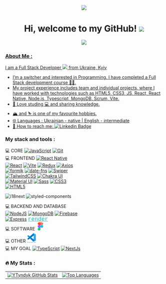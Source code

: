 <div id="header" align="center">
  <img src="https://media.giphy.com/media/dxn6fRlTIShoeBr69N/giphy.gif" width="200"/>
</div>
<!-- greeting  -->
<h1 align="center">
  Hi, welcome to my GitHub!
  <img src="https://media.giphy.com/media/hvRJCLFzcasrR4ia7z/giphy.gif" width="30px"/>
</h1>

<!-- views counter -->
<div align="center">
<a href="https://u8views.com/github/YTyndyk"><img src="https://u8views.com/api/v1/github/profiles/114148643/views/day-week-month-total-count.svg">
</div>

<!-- hero -->
### About Me :
I am a Full Stack Developer <img src="https://media.giphy.com/media/EtBZ577Z8xMjF86qxz/giphy.gif" width="25"> from Ukraine, Kyiv 
-  I’m a switcher and interested in Programming. I have completed a Full Stack development course 👩‍🎓.
-  My project experience includes team and individual projects, where I have worked with technologies such as HTML5, CSS3, JS, React, React Native, Node.js, Typescript, MongoDB, Scrum, Vite.
- :open_book: Love studing 💻 and sharing knowledge.
-  🏔️ and ⛷️ is one of my favourite hobbies.
- 🌐 Languages : Ukrainian - native | English - intermediate 
- :email: How to reach me: [![Linkedin Badge](https://img.shields.io/badge/-Linkedin-blue?style=flat&logo=Linkedin&logoColor=white)](https://www.linkedin.com/in/iuliia-tyndyk)

### My stack and tools :
<div style="align: left; width: 50%;">
💻 CORE
<a href="https://developer.mozilla.org/en-US/docs/Web/JavaScript" target="_blank" rel="noreferrer"><img src="https://raw.githubusercontent.com/danielcranney/readme-generator/main/public/icons/skills/javascript-colored.svg" width="26" height="26" alt="JavaScript" /></a>
<a href="https://git-scm.com/" target="_blank" rel="noreferrer"><img src="https://raw.githubusercontent.com/danielcranney/readme-generator/main/public/icons/skills/git-colored.svg" width="26" height="26" alt="Git" /></a>&nbsp;&nbsp;  
</div>

<div style="align: left; width: 50%;">
💻 FRONTEND  
<a href="https://reactnative.dev/" target="_blank" rel="noreferrer"><img src="https://ik.imagekit.io/irinavn2011/react-native-logo-768x890.png?updatedAt=1687875595721" title="React Native" alt="React Native" width="26" height="30"/></a>
<a href="https://reactjs.org/" target="_blank" rel="noreferrer"><img src="https://raw.githubusercontent.com/danielcranney/readme-generator/main/public/icons/skills/react-colored.svg" width="26" height="26" alt="React" /></a>
<a href="https://vitejs.dev/" target="_blank" rel="noreferrer"><img src="https://raw.githubusercontent.com/danielcranney/readme-generator/main/public/icons/skills/vite-colored.svg" width="26" height="26" alt="Vite" /></a>
<a href="https://redux.js.org/" target="_blank" rel="noreferrer"><img src="https://raw.githubusercontent.com/danielcranney/readme-generator/main/public/icons/skills/redux-colored.svg" width="26" height="26" alt="Redux" /></a>
<a href="https://axios-http.com/" target="_blank" rel="noreferrer"><img src="https://ik.imagekit.io/irinavn2011/logo.svg?updatedAt=1692603887708" width="46" height="26"  alt="Axios" /></a>
<a href="https://formik.org/" target="_blank" rel="noreferrer"><img src="https://www.kindacode.com/wp-content/uploads/2021/01/formik-300x259.png" width="26" height="26" alt="formik"/></a>
<a href="https://date-fns.org/" target="_blank" rel="noreferrer"><img src="https://ik.imagekit.io/irinavn2011/7ceafe855b131d457fe7de810ed31e0f.svg?updatedAt=1692604286354" width="26" height="26" alt="date-fns"/></a>
<a href="https://swiperjs.com/" target="_blank" rel="noreferrer"><img src="https://ik.imagekit.io/irinavn2011/swiper-logo.svg?updatedAt=1692603887640" width="26" height="26" alt="Swiper" /></a>
<a href="https://tailwindcss.com/" target="_blank" rel="noreferrer"><img src="https://raw.githubusercontent.com/danielcranney/readme-generator/main/public/icons/skills/tailwindcss-colored.svg" width="26" height="26" alt="TailwindCSS" /></a>
<a href="https://chakra-ui.com/" target="_blank" rel="noreferrer"><img src="https://raw.githubusercontent.com/danielcranney/readme-generator/main/public/icons/skills/chakra-colored.svg" width="26" height="26" alt="Chakra UI" /></a>
<a href="https://mui.com/" target="_blank" rel="noreferrer"><img src="https://raw.githubusercontent.com/danielcranney/readme-generator/main/public/icons/skills/materialui-colored.svg" width="26" height="26" alt="Material UI" /></a>
<a href="https://sass-lang.com/" target="_blank" rel="noreferrer"><img src="https://raw.githubusercontent.com/danielcranney/readme-generator/main/public/icons/skills/sass-colored.svg" width="26" height="26" alt="Sass" /></a>
<a href="https://www.w3.org/TR/CSS/#css" target="_blank" rel="noreferrer"><img src="https://raw.githubusercontent.com/danielcranney/readme-generator/main/public/icons/skills/css3-colored.svg" width="26" height="26" alt="CSS3" /></a>
<a href="https://developer.mozilla.org/en-US/docs/Glossary/HTML5" target="_blank" rel="noreferrer"><img src="https://raw.githubusercontent.com/danielcranney/readme-generator/main/public/icons/skills/html5-colored.svg" width="26" height="26" alt="HTML5" /></a>
  
![i18next](https://img.shields.io/badge/i18next-26A69A?style=flat-square&logo=i18next&logoColor=FFF)
![styled-components](https://img.shields.io/badge/styled--components-DB7093?style=flat-square&logo=styled-components&logoColor=FFF)

</div>
  
<div style="align: left; width: 50%;">
💻 BACKEND AND DATABASE  
<a href="https://nodejs.org/en/about" target="_blank" rel="noreferrer"><img src="https://raw.githubusercontent.com/danielcranney/readme-generator/main/public/icons/skills/nodejs-colored.svg" width="26" height="26" alt="NodeJS" /></a>
<a href="https://www.mongodb.com/" target="_blank" rel="noreferrer"><img src="https://raw.githubusercontent.com/danielcranney/readme-generator/main/public/icons/skills/mongodb-colored.svg" width="26" height="26" alt="MongoDB" /></a>
<a href="https://firebase.google.com/" target="_blank" rel="noreferrer"><img src="https://raw.githubusercontent.com/danielcranney/readme-generator/main/public/icons/skills/firebase-colored.svg" width="26" height="26" alt="Firebase" /></a>
<a href="https://expressjs.com/" target="_blank" rel="noreferrer"><img src="https://raw.githubusercontent.com/danielcranney/readme-generator/main/public/icons/skills/express-colored.svg" width="26" height="26" alt="Express" /></a>
<a href="https://render.com/" target="_blank" rel="noreferrer" style="color: #22b5bf; font-family: Roboto Mono,Consolas,Liberation Mono,Courier New,Courier,monospace;
    font-size: 18px;
    font-weight: 300;">
render
</a>
</div>

<div style="align: right; width: 50%;">
💻 SOFTWARE
<a href="https://www.figma.com/" target="_blank" rel="noreferrer"><img src="https://github.com/devicons/devicon/blob/master/icons/figma/figma-original.svg"  title="figma" alt="figma" width="26" height="26"/></a>
</div>

<div style="align: left; width: 50%;">
💻 OTHER
<a href="https://code.visualstudio.com/" target="_blank" rel="noreferrer"><img src="https://github.com/devicons/devicon/blob/master/icons/vscode/vscode-original-wordmark.svg" title="vscode" alt="vscode" width="30" height="30"/></a>
</div>

<div style="align: left; width: 50%;">
💻 MY GOAL 
<a href="https://www.typescriptlang.org/" target="_blank" rel="noreferrer"><img src="https://raw.githubusercontent.com/danielcranney/readme-generator/main/public/icons/skills/typescript-colored.svg" width="26" height="26" alt="TypeScript" /></a>
<a href="https://nextjs.org/docs" target="_blank" rel="noreferrer"><img src="https://raw.githubusercontent.com/danielcranney/readme-generator/main/public/icons/skills/nextjs-colored.svg" width="26" height="26" alt="NextJs" /></a>
</div>

### :fire: My Stats :
<table align="center">
  <tr>
  <td>
  <a href="https://github.com/YTyndyk/YTyndyk"> <img src="https://github-readme-stats-arasgungore.vercel.app/api?username=YTyndyk&hide_border=true&show_icons=true&count_private=true" alt="YTyndyk GitHub Stats" /></a>
  </td>
  <td>
  <a href="https://github.com/anuraghazra/github-readme-stats"> <img src="https://github-readme-stats-arasgungore.vercel.app/api/top-langs/?username=YTyndyk&hide_border=true&langs_count=8&layout=compact&count_private=true" alt="Top Languages" /></a>
  </td>
  </tr>
</table>

 


 
